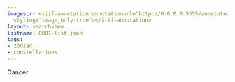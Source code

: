 ```yaml
---
imagescr: <iiif-annotation annotationurl="http://0.0.0.0:5555/annotate/annotations/0001-4.json"
  styling="image_only:true"></iiif-annotation>
layout: searchview
listname: 0001-list.json
tags:
- zodiac
- constellations
---
```

Cancer